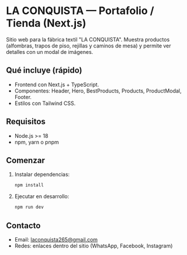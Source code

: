 # LA CONQUISTA — Portafolio / Tienda (Next.js)

Sitio web para la fábrica textil "LA CONQUISTA". Muestra productos (alfombras, trapos de piso, rejillas y caminos de mesa) y permite ver detalles con un modal de imágenes.

## Qué incluye (rápido)
- Frontend con Next.js + TypeScript.
- Componentes: Header, Hero, BestProducts, Products, ProductModal, Footer.
- Estilos con Tailwind CSS.

## Requisitos
- Node.js >= 18
- npm, yarn o pnpm

## Comenzar
1. Instalar dependencias:
   ```sh
   npm install
   ```
2. Ejecutar en desarrollo:
   ```sh
   npm run dev
   ```

## Contacto
- Email: laconquista265@gmail.com  
- Redes: enlaces dentro del sitio (WhatsApp, Facebook, Instagram)


